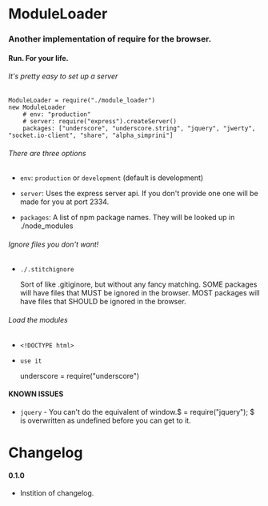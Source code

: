 # ModuleLoader
### Another implementation of require for the browser.
#### Run. For your life.


###### It's pretty easy to set up a server

    ModuleLoader = require("./module_loader")
    new ModuleLoader 
        # env: "production"
        # server: require("express").createServer()
        packages: ["underscore", "underscore.string", "jquery", "jwerty", "socket.io-client", "share", "alpha_simprini"]

###### There are three options

* `env`: `production` or `development` (default is development)

* `server`: Uses the express server api. If you don't provide one one will be made for you at port 2334.
  
* `packages`: A list of npm package names. They will be looked up in ./node_modules

###### Ignore files you don't want!

* `./.stitchignore`

  Sort of like .gitiginore, but without any fancy matching. 
  SOME packages will have files that MUST be ignored in the browser.
  MOST packages will have files that SHOULD be ignored in the browser.
  
###### Load the modules 

* `<!DOCTYPE html>`
    
    <script type="text/javascript" src="//localhost:2334/node_modules.js"></script>

* `use it`

    underscore = require("underscore")


#### KNOWN ISSUES

* `jquery` - You can't do the equivalent of window.$ = require("jquery"); $ is overwritten as undefined before you can get to it.


# Changelog

#### 0.1.0

* Instition of changelog.